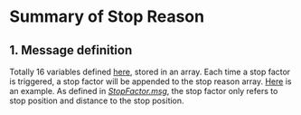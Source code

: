 # Summary of Stop Reason
## 1. Message definition
Totally 16 variables defined [here](https://github.com/tier4/tier4_autoware_msgs/blob/48ab51b90865850f87f777c2eb09afe9d82d5a56/tier4_planning_msgs/msg/StopReason.msg), stored in an array. Each time a stop factor is triggered, a stop factor will be appended to the stop reason array. [Here](https://github.com/autowarefoundation/autoware.universe/blob/c466da3a3dd48dfce1bc9d45fbf15c485b5d5eb0/planning/behavior_velocity_planner/src/scene_module/traffic_light/scene.cpp#L492) is an example. As defined in [*StopFactor.msg*](https://github.com/tier4/tier4_autoware_msgs/blob/48ab51b90865850f87f777c2eb09afe9d82d5a56/tier4_planning_msgs/msg/StopFactor.msg), the stop factor only refers to stop position and distance to the stop position.